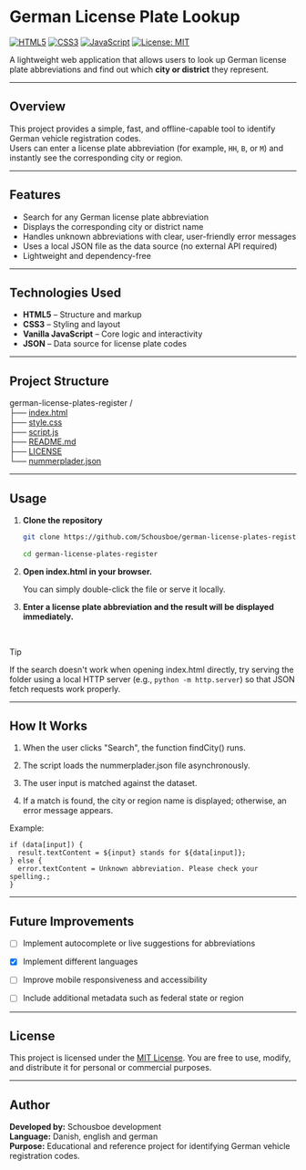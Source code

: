 # German License Plate Lookup

[![HTML5](https://img.shields.io/badge/HTML5-E34F26?style=flat&logo=html5&logoColor=white)]()
[![CSS3](https://img.shields.io/badge/CSS3-1572B6?style=flat&logo=css3&logoColor=white)]()
[![JavaScript](https://img.shields.io/badge/JavaScript-F7DF1E?style=flat&logo=javascript&logoColor=black)]()
[![License: MIT](https://img.shields.io/badge/License-MIT-green.svg)](LICENSE)

A lightweight web application that allows users to look up German license plate abbreviations and find out which **city or district** they represent.

---

## Overview

This project provides a simple, fast, and offline-capable tool to identify German vehicle registration codes.  
Users can enter a license plate abbreviation (for example, `HH`, `B`, or `M`) and instantly see the corresponding city or region.

---

## Features

- Search for any German license plate abbreviation  
- Displays the corresponding city or district name  
- Handles unknown abbreviations with clear, user-friendly error messages  
- Uses a local JSON file as the data source (no external API required)  
- Lightweight and dependency-free  

---

## Technologies Used

- **HTML5** – Structure and markup  
- **CSS3** – Styling and layout  
- **Vanilla JavaScript** – Core logic and interactivity  
- **JSON** – Data source for license plate codes  

---

## Project Structure

german-license-plates-register /<br/>
├── [index.html](index.html) <br/>
├── [style.css](style.css)  <br/>
├── [script.js](script.js)  <br/>
├── [README.md](README.md) <br/>
├── [LICENSE](LICENSE) <br/>
└── [nummerplader.json](nummerplader.json)  <br/>

---

## Usage

1. **Clone the repository**
   
   ```bash
   git clone https://github.com/Schousboe/german-license-plates-register.git
      
   cd german-license-plates-register
   ```
   
2. **Open index.html in your browser.**
   
   You can simply double-click the file or serve it locally.

3. **Enter a license plate abbreviation and the result will be displayed immediately.** <br/>
<br/>

> [!TIP]
> If the search doesn't work when opening index.html directly, try serving the folder using a local HTTP server (e.g., `python -m http.server`) so that JSON fetch requests work properly.

---

## How It Works

1. When the user clicks "Search", the function findCity() runs.

2. The script loads the nummerplader.json file asynchronously.

3. The user input is matched against the dataset.

4. If a match is found, the city or region name is displayed; otherwise, an error message appears.

Example:

```
if (data[input]) {
  result.textContent = ${input} stands for ${data[input]};
} else {
  error.textContent = Unknown abbreviation. Please check your spelling.;
}
```
---

## Future Improvements

- [ ] Implement autocomplete or live suggestions for abbreviations

- [x] Implement different languages
  
- [ ] Improve mobile responsiveness and accessibility

- [ ] Include additional metadata such as federal state or region

---

## License

This project is licensed under the [MIT License](LICENSE).
You are free to use, modify, and distribute it for personal or commercial purposes.

---

## Author

**Developed by:** Schousboe development <br/>
**Language:** Danish, english and german <br/>
**Purpose:** Educational and reference project for identifying German vehicle registration codes. <br/>
